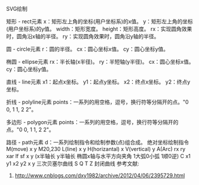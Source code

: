 SVG绘制

矩形 - rect元素
x：矩形左上角的坐标(用户坐标系)的x值。
y：矩形左上角的坐标(用户坐标系)的y值。
width：矩形宽度。
height：矩形高度。
rx：实现圆角效果时，圆角沿x轴的半径。
ry：实现圆角效果时，圆角沿y轴的半径。

圆 - circle元素
r：圆的半径。
cx：圆心坐标x值。
cy：圆心坐标y值。

椭圆 - ellipse元素
rx：半长轴(x半径)。
ry：半短轴(y半径)。
cx：圆心坐标x值。
cy：圆心坐标y值。

直线 - line元素
x1：起点x坐标。
y1：起点y坐标。
x2：终点x坐标。
y2：终点y坐标。

折线 - polyline元素
points：一系列的用空格，逗号，换行符等分隔开的点。"0 0, 1 1, 2 2"。

多边形 - polygon元素
points：一系列的用空格，逗号，换行符等分隔开的点。"0 0, 1 1, 2 2"。

路径 - path元素
d：一系列绘制指令和绘制参数(点)组合成。
绝对坐标绘制指令
M(move)        x y      M20,230
L(line)        x y
H(horizantal)  x
V(vertical)    y
A(Arc)         rx ry xar lf sf x y 
(x半轴长 y半轴长 椭圆x轴与水平方向夹角 1大弧0小弧 1顺0逆)
C              x1 y1 x2 y2 x y   三次贝塞尔曲线
S
Q
T
Z                                封闭曲线
参考文献:
1. http://www.cnblogs.com/dxy1982/archive/2012/04/06/2395729.html